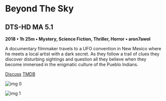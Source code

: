 # Beyond The Sky

## DTS-HD MA 5.1

**2018 • 1h 25m • Mystery, Science Fiction, Thriller, Horror • aron7awol**

A documentary filmmaker travels to a UFO convention in New Mexico where he meets a local artist with a dark secret. As they follow a trail of clues they discover disturbing sightings and question all they believe when they become immersed in the enigmatic culture of the Pueblo Indians.

[Discuss](https://www.avsforum.com/threads/bass-eq-for-filtered-movies.2995212/post-57157722)  [TMDB](478528)

![img 0](https://i.imgur.com/cuNxsoe.jpg)

![img 1](https://i.imgur.com/EcvxoBh.jpg)

